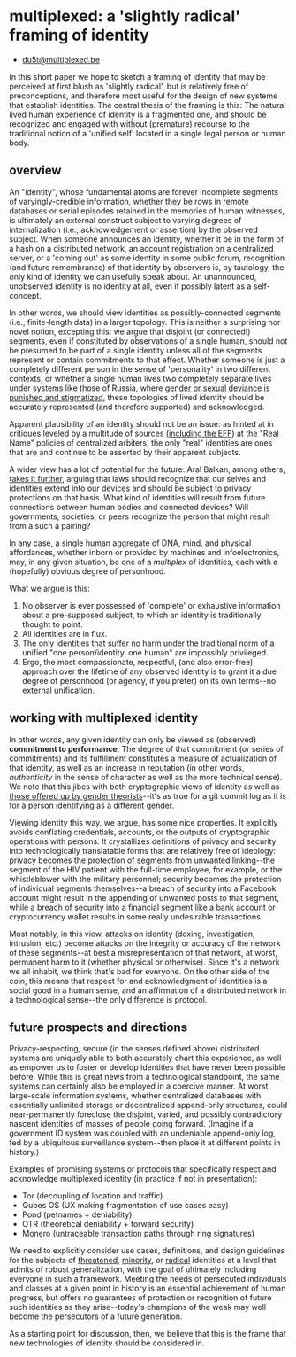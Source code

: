 # multiplexed: a 'slightly radical' framing of identity

- du5t@multiplexed.be

In this short paper we hope to sketch a framing of identity that may be
perceived at first blush as 'slightly radical', but is relatively free of
preconceptions, and therefore most useful for the design of new systems that
establish identities. The central thesis of the framing is this: The natural
lived human experience of identity is a fragmented one, and should be recognized
and engaged with without (premature) recourse to the traditional notion of a
'unified self' located in a single legal person or human body.

## overview

An "identity", whose fundamental atoms are forever incomplete segments of
varyingly-credible information, whether they be rows in remote databases or
serial episodes retained in the memories of human witnesses, is ultimately an
external construct subject to varying degrees of internalization (i.e.,
acknowledgement or assertion) by the observed subject. When someone announces an
identity, whether it be in the form of a hash on a distributed network, an
account registration on a centralized server, or a 'coming out' as some identity
in some public forum, recognition (and future remembrance) of that identity by
observers is, by tautology, the only kind of identity we can usefully speak
about. An unannounced, unobserved identity is no identity at all, even if
possibly latent as a self-concept.

In other words, we should view identities as possibly-connected segments (i.e.,
finite-length data) in a larger topology. This is neither a surprising nor novel
notion, excepting this: we argue that disjoint (or connected!) segments, even if
constituted by observations of a single human, should not be presumed to be part
of a single identity unless all of the segments represent or contain commitments
to that effect. Whether someone is just a completely different person in the
sense of 'personality' in two different contexts, or whether a single human
lives two completely separate lives under systems like those of Russia, where
[gender or sexual deviance is punished and stigmatized](https://meduza.io/en/news/2015/10/29/russian-lawmakers-introduce-legislation-that-would-criminalize-coming-out),
these topologies of lived identity should be accurately represented (and
therefore supported) and acknowledged.

Apparent plausibility of an identity should not be an issue: as hinted at in
critiques leveled by a multitude of sources
([including the EFF](https://www.eff.org/deeplinks/2015/10/global-coalition-facebook-authentic-names-are-authentically-dangerous-your-users))
at the "Real Name" policies of centralized arbiters, the only "real" identities
are ones that are and continue to be asserted by their apparent subjects.

A wider view has a lot of potential for the future: Aral Balkan, among others,
[takes it further](https://re-publica.de/en/file/republica-2015-aral-balkan-beyond-camera-panopticon),
arguing that laws should recognize that our selves and identities extend into
our devices and should be subject to privacy protections on that basis. What
kind of identities will result from future connections between human bodies and
connected devices? Will governments, societies, or peers recognize the person
that might result from a such a pairing?

In any case, a single human aggregate of DNA, mind, and physical affordances,
whether inborn or provided by machines and infoelectronics, may, in any given
situation, be one of a *multiplex* of identities, each with a (hopefully)
obvious degree of personhood.

What we argue is this:

1. No observer is ever possessed of 'complete' or exhaustive information about a
   pre-supposed subject, to which an identity is traditionally thought to point.
2. All identities are in flux.
3. The only identities that suffer no harm under the traditional norm of a
   unified "one person/identity, one human" are impossibly privileged.
4. Ergo, the most compassionate, respectful, (and also error-free) approach over
   the lifetime of any observed identity is to grant it a due degree of
   personhood (or agency, if you prefer) on its own terms--no external
   unification.

## working with multiplexed identity

In other words, any given identity can only be viewed as (observed) **commitment
to performance**. The degree of that commitment (or series of commitments) and
its fulfillment constitutes a measure of actualization of that identity, as well
as an increase in reputation (in other words, *authenticity* in the sense of
character as well as the more technical sense). We note that this jibes with
both cryptographic views of identity as well as
[those offered up by gender theorists](https://en.wikipedia.org/wiki/Performativity)--it's
as true for a git commit log as it is for a person identifying as a different
gender.

Viewing identity this way, we argue, has some nice properties. It explicitly
avoids conflating credentials, accounts, or the outputs of cryptographic
operations with persons. It crystallizes definitions of privacy and security
into technologically translatable forms that are relatively free of ideology:
privacy becomes the protection of segments from unwanted linking--the segment of
the HIV patient with the full-time employee, for example, or the whistleblower
with the military personnel; security becomes the protection of individual
segments themselves--a breach of security into a Facebook account might result
in the appending of unwanted posts to that segment, while a breach of security
into a financial segment like a bank account or cryptocurrency wallet results in
some really undesirable transactions.

Most notably, in this view, attacks on identity (doxing, investigation,
intrusion, etc.)  become attacks on the integrity or accuracy of the network of
these segments--at best a misrepresentation of that network, at worst, permanent
harm to it (whether physical or otherwise). Since it's a network we all inhabit,
we think that's bad for everyone. On the other side of the coin, this means that
respect for and acknowledgment of identities is a social good in a human sense,
and an affirmation of a distributed network in a technological sense--the only
difference is protocol.

## future prospects and directions

Privacy-respecting, secure (in the senses defined above) distributed systems are
uniquely able to both accurately chart this experience, as well as empower us to
foster or develop identities that have never been possible before. While this is
great news from a technological standpoint, the same systems can certainly also
be employed in a coercive manner. At worst, large-scale information systems,
whether centralized databases with essentially unlimited storage or
decentralized append-only structures, could near-permanently foreclose the
disjoint, varied, and possibly contradictory nascent identities of masses of
people going forward. (Imagine if a government ID system was coupled with an
undeniable append-only log, fed by a ubiquitous surveillance system--then place
it at different points in history.)

Examples of promising systems or protocols that specifically respect and
acknowledge multiplexed identity (in practice if not in presentation):

- Tor (decoupling of location and traffic)
- Qubes OS (UX making fragmentation of use cases easy)
- Pond (petnames + deniability)
- OTR (theoretical deniability + forward security)
- Monero (untraceable transaction paths through ring signatures)

We need to explicitly consider use cases, definitions, and design guidelines for
the subjects of
[threatened](https://modelviewculture.com/pieces/sex-work-and-surveillance),
[minority](https://modelviewculture.com/pieces/everyone-watches-nobody-sees-how-black-women-disrupt-surveillance-theory),
or
[radical](http://www.theguardian.com/world/2015/oct/26/passports-third-gender-option-lawsuit-colorado-resident)
identities at a level that admits of robust generalization, with the goal of
ultimately including everyone in such a framework. Meeting the needs of
persecuted individuals and classes at a given point in history is an essential
achievement of human progress, but offers no guarantees of protection or
recognition of future such identities as they arise--today's champions of the
weak may well become the persecutors of a future generation.

As a starting point for discussion, then, we believe that this is the frame that
new technologies of identity should be considered in.
